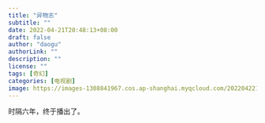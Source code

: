 ```yaml
---
title: "异物志"
subtitle: ""
date: 2022-04-21T20:48:13+08:00
draft: false
author: "daogu"
authorLink: ""
description: "" 
license: ""
tags: [奇幻]
categories: [电视剧]
image: https://images-1308841967.cos.ap-shanghai.myqcloud.com/202204221626922.webp
---
```


时隔六年，终于播出了。